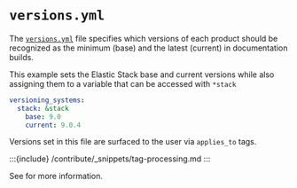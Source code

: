 # `versions.yml`

The [`versions.yml`](https://github.com/elastic/docs-builder/blob/main/config/versions.yml) file specifies which versions of each product should be recognized as the minimum (base) and the latest (current) in documentation builds.

This example sets the Elastic Stack base and current versions while also assigning them to a variable that can be accessed with `*stack`

```yml
versioning_systems:
  stack: &stack
    base: 9.0
    current: 9.0.4
```

Versions set in this file are surfaced to the user via `applies_to` tags.

:::{include} /contribute/_snippets/tag-processing.md
:::

See [](../../contribute/cumulative-docs.md) for more information.